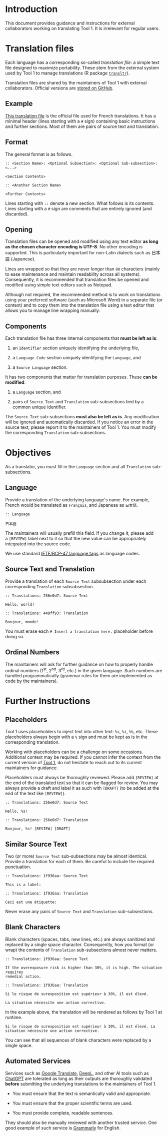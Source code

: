 # Introduction

This document provides guidance and instructions for external collaborators
working on translating Tool 1. It is irrelevant for regular users.

# Translation files

Each language has a corresponding so-called *translation file*: a simple text
file designed to maximize portability. These stem from the external system used
by Tool 1 to manage translations
(R package [`transltr`](https://transltr.ununoctium.dev/)).

Translation files are shared by the maintainers of Tool 1 with external
collaborators. Official versions are
[stored on GitHub](https://github.com/webexpo/tool1/tree/main/intl).

## Example

[This translation file](https://raw.githubusercontent.com/webexpo/tool1/refs/heads/main/intl/fr.txt)
is the official file used for French translations. It has a minimal header
(lines starting with a `#` sign) containing basic instructions and further
sections. Most of them are pairs of source text and translation.

## Format

The general format is as follows.

```
:: <Section Name>: <Optional Subsection>: <Optional Sub-subsection>: <...>

<Section Contents>

:: <Another Section Name>

<Further Contents>
```

Lines starting with `::` denote a new section. What follows is its contents.
Lines starting with a `#` sign are comments that are entirely ignored (and
discarded).

## Opening

Translation files can be opened and modified using any text editor **as long as
the chosen character encoding is UTF-8**. No other encoding is supported. This
is particularly important for non-Latin dialects such as 日本語 (Japanese).

Lines are wrapped so that they are never longer than `80` characters (mainly to
ease maintenance and maintain readability across all systems). Consequently, it
is recommended that translation files be opened and modified using simple text
editors such as Notepad.

Although not required, the recommended method is to work on translations using
your preferred software (such as Microsoft Word) in a separate file (or context)
and to copy them into the translation file using a text editor that allows you
to manage line wrapping manually.

## Components

Each translation file has three internal components that **must be left as is**:

1. an `Identifier` section uniquely identifying the underlying file,

2. a `Language Code` section uniquely identifying the `Language`, and

3. a `Source Language` section.

It has two components that matter for translation purposes. These
**can be modified**:

1. a `Language` section, and

2. pairs of `Source Text` and `Translation` sub-subsections tied by a common
   unique identifier.

The `Source Text` sub-subsections **must also be left as is**. Any modification
will be ignored and automatically discarded. If you notice an error in the
source text, please report it to the maintainers of Tool 1. You must modify
the corresponding `Translation` sub-subsections.

# Objectives

As a translator, you must fill in the `Language` section and all `Translation`
sub-subsections.

## Language

Provide a translation of the underlying language's name. For example, French
would be translated as `Français`, and Japanese as `日本語`.

```
:: Language

日本語
```

The maintainers will usually prefill this field. If you change it, please add
a `[REVIEW]` label next to it so that the new value can be appropriately
integrated into the source code.

We use standard
[IETF/BCP-47 language tags](https://en.wikipedia.org/wiki/IETF_language_tag#List_of_common_primary_language_subtags)
as language codes.

## Source Text and Translation

Provide a translation of each `Source Text` subsubsection under each
corresponding `Translation` subsubsection.

```
:: Translations: 256e0d7: Source Text

Hello, world!

:: Translations: 449ff93: Translation

Bonjour, monde!
```

You must erase each `# Insert a translation here.` placeholder before doing so.

## Ordinal Numbers

The maintainers will ask for further guidance on how to properly handle ordinal
numbers (1<sup>st</sup>, 2<sup>nd</sup>, 3<sup>rd</sup>, etc.) in the given
language. Such numbers are handled programmatically (grammar rules for them
are implemented as code by the maintainers).

# Further Instructions

## Placeholders

Tool 1 uses placeholders to inject text into other text: `%s`, `%i`, `%%`, etc.
These placeholders always begin with a `%` sign and must be kept as is in the
corresponding translation.

Working with placeholders can be a challenge on some occasions. Additional
context may be required. If you cannot infer the context from the current
version of [Tool 1](https://lavoue.shinyapps.io/tool1/), do not hesitate to
reach out to its current maintainers for guidance.

Placeholders must always be thoroughly reviewed. Please add `[REVIEW]` at the
end of the translated text so that it can be flagged for review. You may always
provide a draft and label it as such with `[DRAFT]` (to be added at the end of
the text like `[REVIEW]`).

```
:: Translations: 256e0d7: Source Text

Hello, %s!

:: Translations: 256e0d7: Translation

Bonjour, %s! [REVIEW] [DRAFT]
```

## Similar Source Text

Two (or more) `Source Text` sub-subsections may be almost identical. Provide a
translation for each of them. Be careful to include the required punctuation.

```
:: Translations: 1f936aa: Source Text

This is a label:

:: Translations: 1f936aa: Translation

Ceci est une étiquette:
```

Never erase any pairs of `Source Text` and `Translation` sub-subsections.

## Blank Characters

Blank characters (spaces, tabs, new lines, etc.) are always sanitized and
replaced by a single space character. Consequently, how you format (or wrap)
the contents of `Translation` sub-subsections almost never matters.

```
:: Translations: 1f936aa: Source Text

If the overexposure risk is higher than 30%, it is high. The situation requires
remedial action.

:: Translations: 1f936aa: Translation

Si le risque de surexposition est supérieur à 30%, il est élevé.

La situation nécessite une action corrective.
```

In the example above, the translation will be     rendered as follows by Tool 1
at runtime.

```
Si le risque de surexposition est supérieur à 30%, il est élevé. La situation nécessite une action corrective.
```

You can see that all sequences of blank characters were replaced by a single
space.

## Automated Services

Services such as [Google Translate](https://translate.google.com),
[DeepL](https://www.deepl.com/en/translator), and other AI tools such as
[ChatGPT](https://chatgpt.com/) are tolerated as long as their outputs
are thoroughly validated **before** submitting the underlying translations
to the maintainers of Tool 1.

* You must ensure that the text is semantically valid and appropriate.

* You must ensure that the proper scientific terms are used.

* You must provide complete, readable sentences.

They should also be manually reviewed with another trusted service.
One good example of such service is [Grammarly](https://grammarly.co) for
English.
